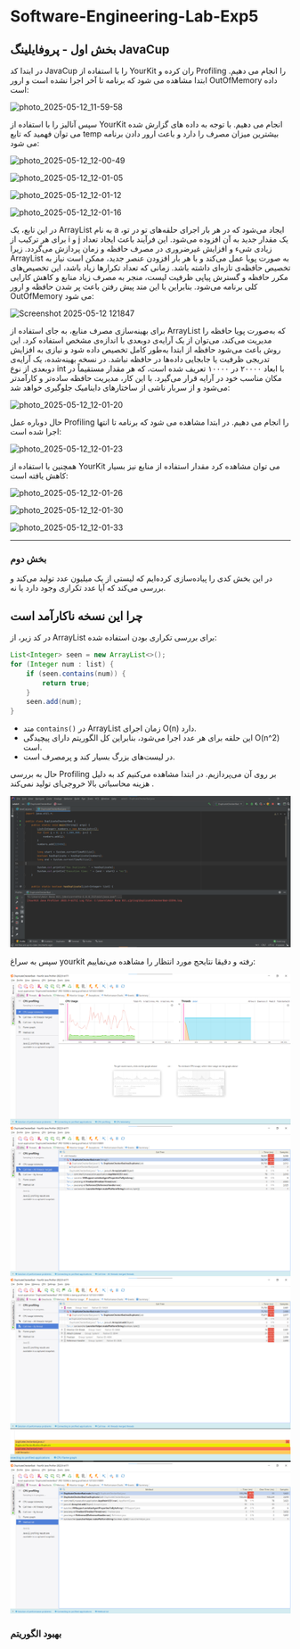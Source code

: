 # Software-Engineering-Lab-Exp5

## بخش اول - پروفایلینگ JavaCup
در ابتدا کد JavaCup را با استفاده از YourKit ران کرده و Profiling را انجام می دهیم. ابتدا مشاهده می شود که برنامه تا آخر اجرا نشده است و ارور OutOfMemory داده است:

![photo_2025-05-12_11-59-58](https://github.com/user-attachments/assets/8a59ad6c-3e8c-4756-a4bf-f68e521bb513)

سپس آنالیز را با استفاده از YourKit انجام می دهیم. با توجه به داده های گزارش شده می توان فهمید که تابع temp بیشترین میزان مصرف را دارد و باعث ارور دادن برنامه می شود:

![photo_2025-05-12_12-00-49](https://github.com/user-attachments/assets/0bbf2ba1-5a46-45af-8e27-b5d54ba0ef40)


![photo_2025-05-12_12-01-05](https://github.com/user-attachments/assets/88ca3069-673a-41c5-9573-97677f83f091)


![photo_2025-05-12_12-01-12](https://github.com/user-attachments/assets/b09f9362-aebc-4c47-a6eb-9f9a1b51f37f)


![photo_2025-05-12_12-01-16](https://github.com/user-attachments/assets/215c723d-63af-49fd-835d-96a4055dec08)


در این تابع، یک ArrayList به نام a ایجاد می‌شود که در هر بار اجرای حلقه‌های تو در تو، برای هر ترکیب از i و j یک مقدار جدید به آن افزوده می‌شود. این فرآیند باعث ایجاد تعداد زیادی شیء و افزایش غیرضروری در مصرف حافظه و زمان پردازش می‌گردد. زیرا ArrayList به صورت پویا عمل می‌کند و با هر بار افزودن عنصر جدید، ممکن است نیاز به تخصیص حافظه‌ی تازه‌ای داشته باشد. زمانی که تعداد تکرارها زیاد باشد، این تخصیص‌های مکرر حافظه و گسترش پیاپی ظرفیت لیست، منجر به مصرف زیاد منابع و کاهش کارایی کلی برنامه می‌شود. بنابراین با این متد پیش رفتن باعث پر شدن حافظه و ارور OutOfMemory می شود:

![Screenshot 2025-05-12 121847](https://github.com/user-attachments/assets/374bbe60-e6e6-44b1-b005-6fc61d1e623e)

برای بهینه‌سازی مصرف منابع، به جای استفاده از ArrayList که به‌صورت پویا حافظه را مدیریت می‌کند، می‌توان از یک آرایه‌ی دوبعدی با اندازه‌ی مشخص استفاده کرد. این روش باعث می‌شود حافظه از ابتدا به‌طور کامل تخصیص داده شود و نیازی به افزایش تدریجی ظرفیت یا جابجایی داده‌ها در حافظه نباشد. در نسخه بهینه‌شده، یک آرایه‌ی دوبعدی از نوع int با ابعاد ۲۰۰۰۰ در ۱۰۰۰۰ تعریف شده است، که هر مقدار مستقیماً در مکان مناسب خود در آرایه قرار می‌گیرد. با این کار، مدیریت حافظه ساده‌تر و کارآمدتر می‌شود و از سربار ناشی از ساختارهای داینامیک جلوگیری خواهد شد:

![photo_2025-05-12_12-01-20](https://github.com/user-attachments/assets/8e1d2484-91fd-4e38-899c-a061a3e8185e)


حال دوباره عمل Profiling را انجام می دهیم. در ابتدا مشاهده می شود که برنامه تا انتها اجرا شده است:

![photo_2025-05-12_12-01-23](https://github.com/user-attachments/assets/e2ff4a61-8464-4feb-9f47-9478f83478bb)

همچنین با استفاده از YourKit می توان مشاهده کرد مقدار استفاده از منابع نیز بسیار کاهش یافته است:

![photo_2025-05-12_12-01-26](https://github.com/user-attachments/assets/a7c9efde-fa29-4232-adfa-ec95659715e5)


![photo_2025-05-12_12-01-30](https://github.com/user-attachments/assets/98903a19-f2b0-4057-a436-e9328735d8b8)


![photo_2025-05-12_12-01-33](https://github.com/user-attachments/assets/9200250f-02b6-474a-be81-fa31e909c134)


---

### بخش دوم

در این بخش کدی را پیاده‌سازی کرده‌ایم که لیستی از یک میلیون عدد تولید می‌کند و بررسی می‌کند که آیا عدد تکراری وجود دارد یا نه.

## چرا این نسخه ناکارآمد است

در کد زیر، از ArrayList برای بررسی تکراری بودن استفاده شده:

```java
List<Integer> seen = new ArrayList<>();
for (Integer num : list) {
    if (seen.contains(num)) {
        return true;
    }
    seen.add(num);
}
```

- متد `contains()` در ArrayList زمان اجرای O(n) دارد.
- این حلقه برای هر عدد اجرا می‌شود، بنابراین کل الگوریتم دارای پیچیدگی O(n^2) است.
- در لیست‌های بزرگ بسیار کند و پرمصرف است.

حال به بررسی Profiling بر روی آن می‌پردازیم. در ابتدا مشاهده می‌کنیم کد به دلیل هزینه محاسباتی بالا خروجی‌ای تولید نمی‌کند .

![image1](pics/1.png)

سپس به سراغ yourkit رفته و دقیقا نتایحج مورد انتظار را مشاهده می‌نماییم:

![image2](pics/2.png)
![image3](pics/3.png)
![image4](pics/4.png)
![image5](pics/5.png)
![image6](pics/6.png)

### بهبود الگوریتم